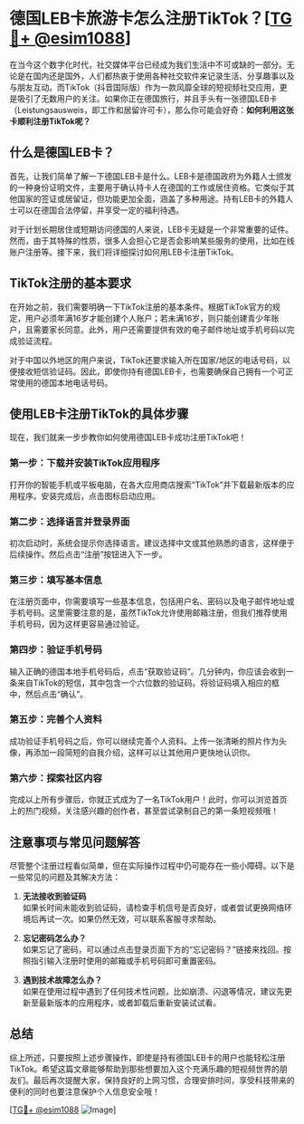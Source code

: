 # 德国LEB卡旅游卡怎么注册TikTok？[[TG💪+ @esim1088](https://t.me/s/esim1088)]

在当今这个数字化时代，社交媒体平台已经成为我们生活中不可或缺的一部分。无论是在国内还是国外，人们都热衷于使用各种社交软件来记录生活、分享趣事以及与朋友互动。而TikTok（抖音国际版）作为一款风靡全球的短视频社交应用，更是吸引了无数用户的关注。如果你正在德国旅行，并且手头有一张德国LEB卡（Leistungsausweis，即工作和居留许可卡），那么你可能会好奇：**如何利用这张卡顺利注册TikTok呢？**

## 什么是德国LEB卡？

首先，让我们简单了解一下德国LEB卡是什么。LEB卡是德国政府为外籍人士颁发的一种身份证明文件，主要用于确认持卡人在德国的工作或居住资格。它类似于其他国家的签证或居留证，但功能更加全面，涵盖了多种用途。持有LEB卡的外籍人士可以在德国合法停留，并享受一定的福利待遇。

对于计划长期居住或短期访问德国的人来说，LEB卡无疑是一个非常重要的证件。然而，由于其特殊的性质，很多人会担心它是否会影响某些服务的使用，比如在线账户注册等。接下来，我们将详细探讨如何用LEB卡注册TikTok。

## TikTok注册的基本要求

在开始之前，我们需要明确一下TikTok注册的基本条件。根据TikTok官方的规定，用户必须年满16岁才能创建个人账户；若未满16岁，则只能创建青少年账户，且需要家长同意。此外，用户还需要提供有效的电子邮件地址或手机号码以完成验证流程。

对于中国以外地区的用户来说，TikTok还要求输入所在国家/地区的电话号码，以便接收短信验证码。因此，即使你持有德国LEB卡，也需要确保自己拥有一个可正常使用的德国本地电话号码。

## 使用LEB卡注册TikTok的具体步骤

现在，我们就来一步步教你如何使用德国LEB卡成功注册TikTok吧！

### 第一步：下载并安装TikTok应用程序

打开你的智能手机或平板电脑，在各大应用商店搜索“TikTok”并下载最新版本的应用程序。安装完成后，点击图标启动应用。

### 第二步：选择语言并登录界面

初次启动时，系统会提示你选择语言。建议选择中文或其他熟悉的语言，这样便于后续操作。然后点击“注册”按钮进入下一步。

### 第三步：填写基本信息

在注册页面中，你需要填写一些基本信息，包括用户名、密码以及电子邮件地址或手机号码。这里需要注意的是，虽然TikTok允许使用邮箱注册，但我们推荐使用手机号码，因为这样更容易通过验证。

### 第四步：验证手机号码

输入正确的德国本地手机号码后，点击“获取验证码”。几分钟内，你应该会收到一条来自TikTok的短信，其中包含一个六位数的验证码。将验证码填入相应的框中，然后点击“确认”。

### 第五步：完善个人资料

成功验证手机号码之后，你可以继续完善个人资料。上传一张清晰的照片作为头像，再添加一段简短的自我介绍，这样可以让其他用户更快地认识你。

### 第六步：探索社区内容

完成以上所有步骤后，你就正式成为了一名TikTok用户！此时，你可以浏览首页上的热门视频，关注感兴趣的创作者，甚至尝试录制自己的第一条短视频哦！

## 注意事项与常见问题解答

尽管整个注册过程看似简单，但在实际操作过程中仍可能存在一些小障碍。以下是一些常见的问题及其解决方法：

1. **无法接收到验证码**  
   如果长时间未能收到验证码，请检查手机信号是否良好，或者尝试更换网络环境后再试一次。如果仍然无效，可以联系客服寻求帮助。

2. **忘记密码怎么办？**  
   如果忘记了密码，可以通过点击登录页面下方的“忘记密码？”链接来找回。按照指引输入注册时使用的邮箱或手机号码即可重置密码。

3. **遇到技术故障怎么办？**  
   如果在使用过程中遇到了任何技术性问题，比如崩溃、闪退等情况，建议先更新至最新版本的应用程序，或者卸载后重新安装试试看。

## 总结

综上所述，只要按照上述步骤操作，即使是持有德国LEB卡的用户也能轻松注册TikTok。希望这篇文章能够帮助到那些想要加入这个充满乐趣的短视频世界的朋友们。最后再次提醒大家，保持良好的上网习惯，合理安排时间，享受科技带来的便利的同时也要注意保护个人信息安全哦！

[[TG💪+ @esim1088](https://t.me/s/esim1088) ![Image](https://i.postimg.cc/4NQfJmqS/Snipaste-2025-05-13-00-14-12.png)]